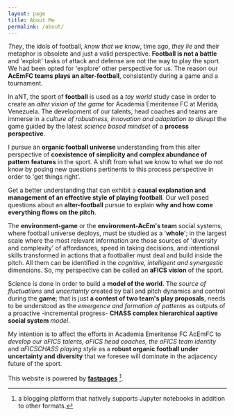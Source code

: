 ```yaml
---
layout: page
title: About Me
permalink: /about/
---
```

*They*, the idols of football, *know that we know*, time ago, *they lie* and their metaphor is obsolete and just a valid perspective. **Football is not a battle** and 'exploit' tasks of attack and defense are not the way to play the sport. We had been opted for 'explore' other perspective for us. The reason our **AcEmFC teams plays an alter-football**, consistently during a game and a tournament.

In aNT, the sport of **football** is used as a *toy world* study case in order to create an *alter vision of the game* for Academia Emeritense FC at Merida, Venezuela. The development of our talents, head coaches and teams are immerse in a *culture of robustness, innovation and adaptation to disrupt* the game guided by the latest *science based mindset* of a **process perspective**.

I pursue an **organic football universe** understanding from this alter perspective of **coexistence of simplicity and complex abundance of pattern features** in the sport. A shift from what we know to what we do not know by posing new questions pertinents to this process perspective in order to 'get things right'. 

Get a better understanding that can exhibit a **causal explanation and management of an effective style of playing football**.
Our well posed questions about an **alter-football** pursue to explain **why and how come everything flows on the pitch**.

The **environment-game** or the **environment-AcEm's team** social systems, where football universe deploys, must be studied as a '**whole**'; in the largest scale where the most relevant information are those sources of 'diversity and complexity' of affordances, speed in taking decisions, and intentional skills transformed in actions that a footballer must deal and build inside the pitch. All them can be identified in the *cognitive, intelligent and synergestic* dimensions. So, my perspective can be called an **aFICS vision** of the sport.

Science is done in order to build a **model of the world**. The *source of fluctuations* and *uncertainty* created by ball and pitch dynamics and control during the **game**; that is just **a contest of two team's play proposals**, needs to be understood as the *emergence and formation of patterns* as outputs of a proactive -incremental progress- **CHASS complex hierarchical aaptive social system** *model*.

My intention is to affect the efforts in Academia Emeritense FC AcEmFC to *develop our aFICS talents, aFICS head coaches, the aFICS team identity* and *aFICSCHASS playing style* as a **robust organic football under uncertainty and diversity** that we foresee will dominate in the adjacency future of the sport.

This website is powered by **[fastpages](https://github.com/fastai/fastpages)** [^1].

[^1]:a blogging platform that natively supports Jupyter notebooks in addition to other formats.
